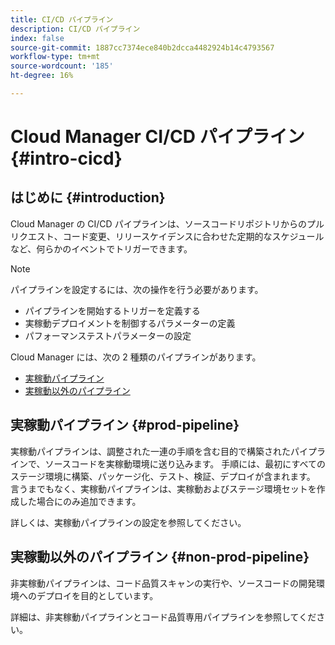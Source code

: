 ```yaml
---
title: CI/CD パイプライン
description: CI/CD パイプライン
index: false
source-git-commit: 1887cc7374ece840b2dcca4482924b14c4793567
workflow-type: tm+mt
source-wordcount: '185'
ht-degree: 16%

---
```



# Cloud Manager CI/CD パイプライン {#intro-cicd}

## はじめに {#introduction}

Cloud Manager の CI/CD パイプラインは、ソースコードリポジトリからのプルリクエスト、コード変更、リリースケイデンスに合わせた定期的なスケジュールなど、何らかのイベントでトリガーできます。

>[!NOTE]
>パイプラインを設定するには、次の操作を行う必要があります。
>* パイプラインを開始するトリガーを定義する
>* 実稼動デプロイメントを制御するパラメーターの定義
>* パフォーマンステストパラメーターの設定


Cloud Manager には、次の 2 種類のパイプラインがあります。

* [実稼動パイプライン](#prod-pipeline)
* [実稼動以外のパイプライン](#non-prod-pipeline)

## 実稼動パイプライン {#prod-pipeline}

実稼動パイプラインは、調整された一連の手順を含む目的で構築されたパイプラインで、ソースコードを実稼動環境に送り込みます。 手順には、最初にすべてのステージ環境に構築、パッケージ化、テスト、検証、デプロイが含まれます。 言うまでもなく、実稼動パイプラインは、実稼動およびステージ環境セットを作成した場合にのみ追加できます。

詳しくは、実稼動パイプラインの設定を参照してください。


## 実稼動以外のパイプライン {#non-prod-pipeline}

非実稼動パイプラインは、コード品質スキャンの実行や、ソースコードの開発環境へのデプロイを目的としています。

詳細は、非実稼動パイプラインとコード品質専用パイプラインを参照してください。
